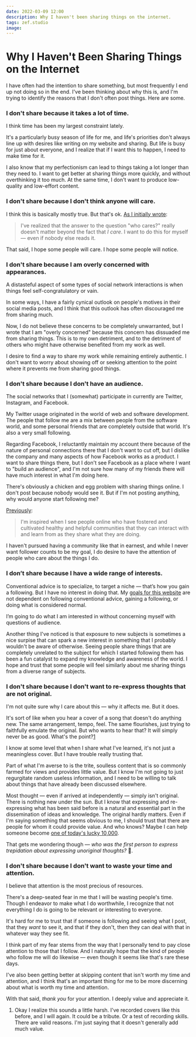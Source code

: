 ```yaml
---
date: 2022-03-09 12:00
description: Why I haven't been sharing things on the internet.
tags: zef.studio
image:
---
```


# Why I Haven't Been Sharing Things on the Internet

I have often had the intention to share something, but most frequently I end up
not doing so in the end. I've been thinking about why this is, and I'm trying to
identify the reasons that I don't often post things. Here are some.


### I don't share because it takes a lot of time.

I think time has been my largest constraint lately.

It's a particularly busy season of life for me, and life's priorities don't
always line up with desires like writing on my website and sharing. But life is
busy for just about everyone, and I realize that if I want this to happen, I
need to make time for it.

I also know that my perfectionism can lead to things taking a lot longer than
they need to. I want to get better at sharing things more quickly, and without
overthinking it too much. At the same time, I don't want to produce low-quality
and low-effort content.


### I don't share because I don't think anyone will care.

I think this is basically mostly true. But that's ok. [As I initially wrote](/journal/zef-studio):

> I've realized that the answer to the question "who cares?" really doesn't matter
> beyond the fact that _I care_. I want to do this for myself — even if nobody
> else reads it.

That said, I hope some people will care. I hope some people will notice.


### I don't share because I am overly concerned with appearances.

A distasteful aspect of some types of social network interactions is when things
feel self-congratulatory or vain.

In some ways, I have a fairly cynical outlook on people's motives in their
social media posts, and I think that this outlook has often discouraged me from
sharing much.

Now, I do not believe these concerns to be completely unwarranted, but I wrote
that I am "overly concerned" because this concern has dissuaded me from sharing
things. This is to my own detriment, and to the detriment of others who might
have otherwise benefited from my work as well.

I desire to find a way to share my work while remaining entirely authentic. I
don't want to worry about showing off or seeking attention to the point where it
prevents me from sharing good things.


### I don't share because I don't have an audience.

The social networks that I (somewhat) participate in currently are Twitter,
Instagram, and Facebook.

My Twitter usage originated in the world of web and software development. The
people that follow me are a mix between people from the software world, and some
personal friends that are completely outside that world. It's also a very small
following.

Regarding Facebook, I reluctantly maintain my account there because of the
nature of personal connections there that I don't want to cut off, but I dislike
the company and many aspects of how Facebook works as a product. I want to share
things there, but I don't see Facebook as a place where I want to "build an
audience", and I'm not sure how many of my friends there will have much interest
in what I'm doing here.

There's obviously a chicken and egg problem with sharing things online. I don't
post because nobody would see it. But if I'm not posting anything, why would
anyone start following me?

[Previously](/journal/what-i-want-from-this-site):

> I'm inspired when I see people online who have fostered and cultivated healthy
> and helpful communities that they can interact with and learn from as they share
> what they are doing.

I haven't pursued having a community like that in earnest, and while I never
want follower counts to be my goal, I do desire to have the attention of people
who care about the things I do.


### I don’t share because I have a wide range of interests.

Conventional advice is to specialize, to target a niche — that’s how you gain a
following. But I have no interest in doing that. My [goals for this website](/journal/what-i-want-from-this-site)
are not dependent on following conventional advice, gaining a following, or
doing what is considered normal.

I’m going to do what I am interested in without concerning myself with
questions of audience.

Another thing I've noticed is that exposure to new subjects is sometimes a nice
surpise that can spark a new interest in something that I probably wouldn't be
aware of otherwise. Seeing people share things that are completely unrelated to
the subject for which I started following them has been a fun catalyst to expand
my knowledge and awareness of the world. I hope and trust that some people will
feel similarly about me sharing things from a diverse range of subjects.


### I don't share because I don't want to re-express thoughts that are not original.

I'm not quite sure why I care about this — why it affects me. But it does.

It's sort of like when you hear a cover of a song that doesn't do anything new.
The same arrangement, tempo, feel. The same flourishes, just trying to
faithfully emulate the original. But who wants to hear that? It will simply
never be as good. What's the point?[1](#footnotes)

I know at some level that when I share what I've learned, it's not just a
meaningless cover. But I have trouble really trusting that.

Part of what I'm averse to is the trite, soulless content that is so commonly
farmed for views and provides little value. But I know I'm not going to just
regurgitate random useless information, and I need to be willing to talk about
things that have already been discussed elsewhere.

Most thought — even if arrived at independently — simply isn't original. There
is nothing new under the sun. But I know that expressing and re-expressing what
has been said before is a natural and essential part in the dissemination of
ideas and knowledge. The original hardly matters. Even if I'm saying something
that seems obvious to me, I should trust that there are people for whom it could
provide value. And who knows? Maybe I can help someone become [one of today's lucky 10,000](https://xkcd.com/1053/).

That gets me wondering though — _who was the first person to express trepidation
about expressing unoriginal thoughts?_ 🤔.


### I don't share because I don't want to waste your time and attention.

I believe that attention is the most precious of resources.

There's a deep-seated fear in me that I will be wasting people's time. Though I
endeavor to make what I do worthwhile, I recognize that not everything I do is
going to be relevant or interesting to everyone.

It's hard for me to trust that if someone is following and seeing what I post,
that they _want_ to see it, and that if they don't, then they can deal with that
in whatever way they see fit.

I think part of my fear stems from the way that I personally tend to pay close
attention to those that I follow. And I naturally hope that the kind of people
who follow me will do likewise — even though it seems like that's rare these
days.

I've also been getting better at skipping content that isn't worth my time and
attention, and I think that's an important thing for me to be more discerning
about what is worth my time and attention.

With that said, _thank you_ for your attention. I deeply value and appreciate
it.


1) Okay I realize this sounds a little harsh. I've recorded covers like this
before, and I will again. It could be a tribute. Or a test of recording skills.
There are valid reasons. I'm just saying that it doesn't generally add much
value.

